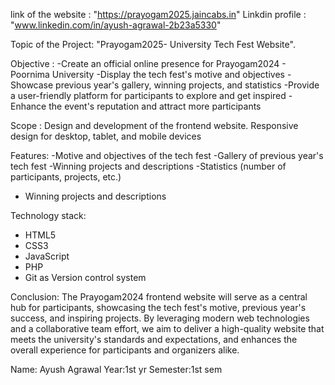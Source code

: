 link of the website : "https://prayogam2025.jaincabs.in"
Linkdin profile : "www.linkedin.com/in/ayush-agrawal-2b23a5330"


Topic of the Project: 
"Prayogam2025- University Tech Fest Website".

Objective : 
-Create an official online presence for Prayogam2024 - Poornima University 
-Display the tech fest's motive and objectives
-Showcase previous year's gallery, winning projects, and statistics
-Provide a user-friendly platform for participants to explore and get inspired
-Enhance the event's reputation and attract more participants

Scope : 
Design and development of the frontend website.
Responsive design for desktop, tablet, and mobile devices

Features:
-Motive and objectives of the tech fest
-Gallery of previous year's tech fest
-Winning projects and descriptions
-Statistics (number of participants, projects, etc.)
- Winning projects and descriptions


Technology stack:
- HTML5
- CSS3
- JavaScript
- PHP
- Git as Version control system


Conclusion: 
The Prayogam2024 frontend website will serve as a central hub for participants, 
showcasing the tech fest's motive, previous year's success, and inspiring projects.
By leveraging modern web technologies and a collaborative team effort, we aim to 
deliver a high-quality website that meets the university's standards and expectations,
and enhances the overall experience for participants and organizers alike.


Name: Ayush Agrawal
Year:1st yr 
Semester:1st sem                

    



